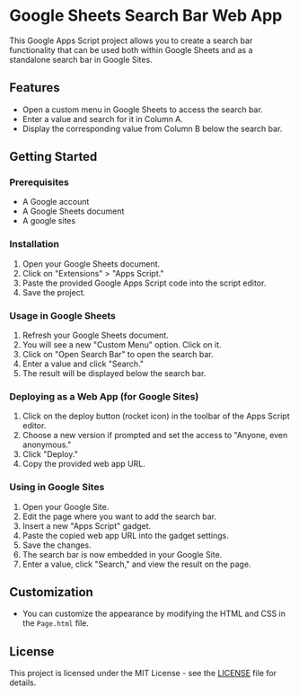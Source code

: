 # Google Sheets Search Bar Web App

This Google Apps Script project allows you to create a search bar functionality that can be used both within Google Sheets and as a standalone search bar in Google Sites.

## Features

- Open a custom menu in Google Sheets to access the search bar.
- Enter a value and search for it in Column A.
- Display the corresponding value from Column B below the search bar.

## Getting Started

### Prerequisites

- A Google account
- A Google Sheets document
- A google sites 

### Installation

1. Open your Google Sheets document.
2. Click on "Extensions" > "Apps Script."
3. Paste the provided Google Apps Script code into the script editor.
4. Save the project.

### Usage in Google Sheets

1. Refresh your Google Sheets document.
2. You will see a new "Custom Menu" option. Click on it.
3. Click on "Open Search Bar" to open the search bar.
4. Enter a value and click "Search."
5. The result will be displayed below the search bar.

### Deploying as a Web App (for Google Sites)

1. Click on the deploy button (rocket icon) in the toolbar of the Apps Script editor.
2. Choose a new version if prompted and set the access to "Anyone, even anonymous."
3. Click "Deploy."
4. Copy the provided web app URL.

### Using in Google Sites

1. Open your Google Site.
2. Edit the page where you want to add the search bar.
3. Insert a new "Apps Script" gadget.
4. Paste the copied web app URL into the gadget settings.
5. Save the changes.
6. The search bar is now embedded in your Google Site.
7. Enter a value, click "Search," and view the result on the page.

## Customization

- You can customize the appearance by modifying the HTML and CSS in the `Page.html` file.

## License

This project is licensed under the MIT License - see the [LICENSE](LICENSE) file for details.
